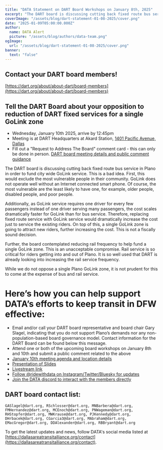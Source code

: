 ```yaml
---
title: "DATA Statement on DART Board Workshops on January 8th, 2025"
excerpt: "The DART board is discussing cutting back fixed route bus service in Plano in order to fund city wide GoLink service"
coverImage: "/assets/blog/dart-statement-01-08-2025/cover.png"
date: "2025-01-09T05:00:00.000Z"
author:
  name: DATA Alert
  picture: "/assets/blog/authors/data-team.png"
ogImage:
  url: "/assets/blog/dart-statement-01-08-2025/cover.png"
banner: 
  text: "false"
---
```


## Contact your DART board members!

[https://dart.org/about/about-dart/board-members](https://dart.org/about/about-dart/board-members)

## Tell the DART Board about your opposition to reduction of DART fixed services for a single GoLink zone

* Wednesday, January 10th 2025, arrive by 12:45pm
* Meeting is at DART Headquarters at Akard Station, [1401 Pacific Avenue, Dallas](https://maps.app.goo.gl/36uCk3suvRdJPfM47)
* Fill out a "Request to Address The Board" comment card - this can only be done in person. [DART board meeting details and public comment guidance](https://www.dart.org/about/public-access-information/board-meetings-information)

The DART board is discussing cutting back fixed route bus service in Plano in order to fund city wide GoLink service. This is a bad idea. First, this would exclude the most vulnerable people in their community. GoLink does not operate well without an Internet connected smart phone. Of course, the most vulnerable are the least likely to have one, for example, older people, disabled people, and poor people.

Additionally, as GoLink service requires one driver for every few passengers instead of one driver serving many passengers, the cost scales dramatically faster for GoLink than for bus service. Therefore, replacing fixed route service with GoLink service would dramatically increase the cost just to service the existing riders. On top of this, a single GoLink zone is going to attract new riders, further increasing the cost. This is not a fiscally sound decision.

Further, the board contemplated reducing rail frequency to help fund a single GoLink zone. This is an unacceptable compromise. Rail service is so critical for riders getting into and out of Plano. It is so well used that DART is already looking into increasing the rail service frequency. 

While we do not oppose a single Plano GoLink zone, it is not prudent for this to come at the expense of bus and rail service. 

# Here’s how you can help support DATA’s efforts to keep transit in DFW effective:

- Email and/or call your DART board representative and board chair Gary Slagel, indicating that you do not support Plano’s demands nor any non-population-based board governance model. Contact information for the DART Board can be found below this message.
- Attend one or both of the upcoming board workshops on January 8th and 10th and submit a public comment related to the above
- [January 10th meeting agenda and location details](https://dartorgcmsblob.dart.org/prod/docs/default-source/about-dart/2025-01-10-special-called-meeting-of-the-committee-of-the-whole-agenda-packet.pdf?sfvrsn=1c859ef6_1)
- [Presentation of Slides](/assets/blog/dart-workshop-01-25-response/presentation.pdf)
- [Livestream link](https://www.dart.org/about/public-access-information/board-meetings-information/dart-board-meeting-video)
- [Follow @ridewithdata on Instagram/Twitter/Bluesky for updates](/contact)
- [Join the DATA discord to interact with the members directly](https://discord.gg/DF23rXbY)

## DART board contact list:

```text
GASlagel@dart.org, RSchlosser@dart.org, MNBarbera@dart.org, FMHernandez@dart.org, MCEnoch@dart.org, PNWageman@dart.org, RHStopfer@dart.org, MWKrause@dart.org, PJKennedy@dart.org, DHrbacek@dart.org, CGarcia3@dart.org, MAbraham@dart.org, EMacGregor@dart.org, DDAlexander@dart.org, RBBryant@dart.org
```

To get the latest updates and news, follow DATA's social media listed at [https://dallasareatransitalliance.org/contact](https://dallasareatransitalliance.org/contact).
